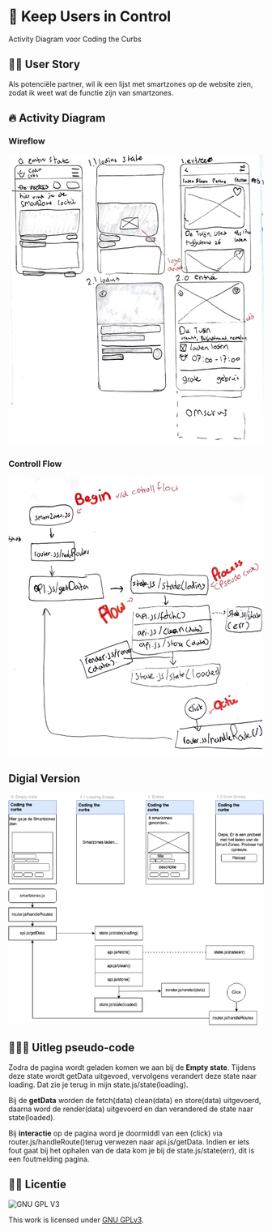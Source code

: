 # 👀 Keep Users in Control 
Activity Diagram voor Coding the Curbs

## 👶🏼 User Story
Als potenciële partner, wil ik een lijst met smartzones op de website zien, zodat ik weet wat de functie zijn van smartzones.

## 🔥 Activity Diagram
### Wireflow
![Wireflow](https://github.com/M4TThys123/keep-users-in-control-activity-diagram/blob/main/assets/wirefow.JPG)

### Controll Flow
![Controll Flow](https://github.com/M4TThys123/keep-users-in-control-activity-diagram/blob/main/assets/Activity%20Diagram.JPG)

## Digial Version
![Final Version](https://github.com/M4TThys123/Keep-Users-in-Control-Activity-Diagram/blob/main/assets/Activity%20Diagram.png)


## 👨🏼‍💻 Uitleg pseudo-code 
Zodra de pagina wordt geladen komen we aan bij de **Empty state**. Tijdens deze state wordt getData uitgevoed, vervolgens verandert deze state naar loading. Dat zie je terug in mijn state.js/state(loading). 

Bij de **getData** worden de fetch(data) clean(data) en store(data) uitgevoerd, daarna word de render(data) uitgevoerd en dan verandered de state naar state(loaded). 

Bij **interactie** op de pagina word je doormiddl van een (click) via router.js/handleRoute()terug verwezen naar api.js/getData. Indien er iets fout gaat bij het ophalen van de data kom je bij de state.js/state(err), dit is een foutmelding pagina.

## 🦹‍♂️ Licentie

![GNU GPL V3](https://www.gnu.org/graphics/gplv3-127x51.png)

This work is licensed under [GNU GPLv3](./LICENSE).
